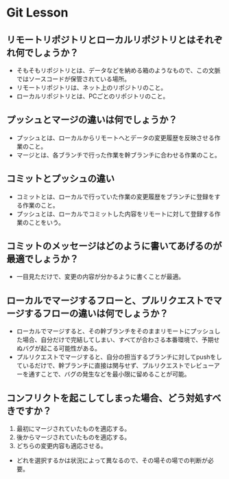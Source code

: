 # Git Lesson

## リモートリポジトリとローカルリポジトリとはそれぞれ何でしょうか？
* そもそもリポジトリとは、データなどを納める箱のようなもので、この文脈ではソースコードが保管されている場所。
* リモートリポジトリは、ネット上のリポジトリのこと。
* ローカルリポジトリとは、PCごとのリポジトリのこと。


## プッシュとマージの違いは何でしょうか？
* プッシュとは、ローカルからリモートへとデータの変更履歴を反映させる作業のこと。
* マージとは、各ブランチで行った作業を幹ブランチに合わせる作業のこと。


## コミットとプッシュの違い
* コミットとは、ローカルで行っていた作業の変更履歴をブランチに登録をする作業のこと。
* プッシュとは、ローカルでコミットした内容をリモートに対して登録する作業のことをいう。


## コミットのメッセージはどのように書いてあげるのが最適でしょうか？
* 一目見ただけで、変更の内容が分かるように書くことが最適。


## ローカルでマージするフローと、プルリクエストでマージするフローの違いは何でしょうか？
* ローカルでマージすると、その幹ブランチをそのままリモートにプッシュした場合、自分だけで完結してしまい、すべてが合わさる本番環境で、予期せぬバグが起こる可能性がある。
* プルリクエストでマージすると、自分の担当するブランチに対してpushをしているだけで、幹ブランチに直接は関与せず、プルリクエストでレビューアーを通すことで、バグの発生などを最小限に留めることが可能。


## コンフリクトを起こしてしまった場合、どう対処すべきですか？
1. 最初にマージされていたものを適応する。
2. 後からマージされていたものを適応する。
3. どちらの変更内容も適応させる。
* どれを選択するかは状況によって異なるので、その場その場での判断が必要。
